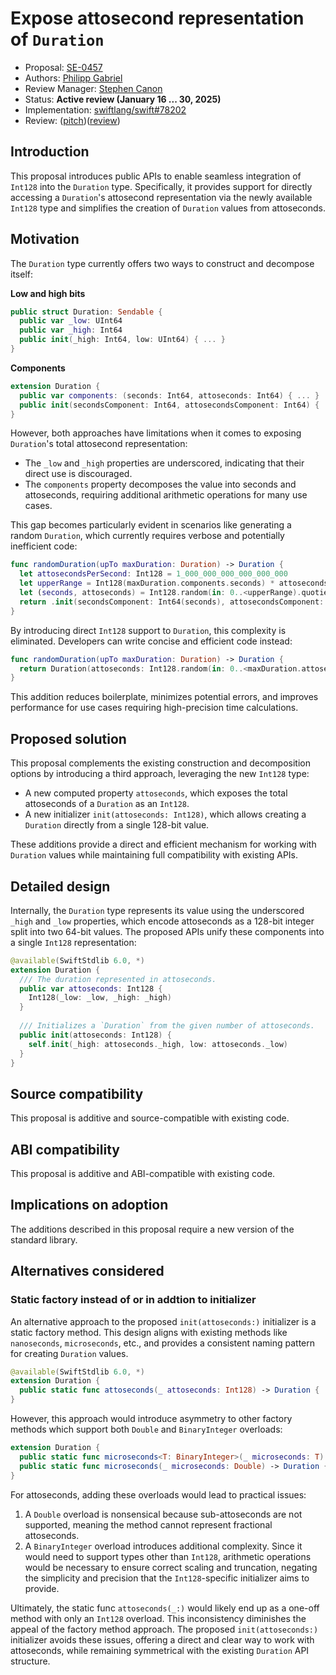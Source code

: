 # Expose attosecond representation of `Duration`

* Proposal: [SE-0457](0457-duration-attosecond-represenation.md)
* Authors: [Philipp Gabriel](https://github.com/ph1ps)
* Review Manager: [Stephen Canon](https://github.com/stephentyrone)
* Status: **Active review (January 16 ... 30, 2025)**
* Implementation: [swiftlang/swift#78202](https://github.com/swiftlang/swift/pull/78202)
* Review: ([pitch](https://forums.swift.org/t/pitch-adding-int128-support-to-duration))([review](https://forums.swift.org/t/se-0457-expose-attosecond-representation-of-duration/77249))

## Introduction
This proposal introduces public APIs to enable seamless integration of `Int128` into the `Duration` type. Specifically, it provides support for directly accessing a `Duration`'s attosecond representation via the newly available `Int128` type and simplifies the creation of `Duration` values from attoseconds.

## Motivation
The `Duration` type currently offers two ways to construct and decompose itself:

**Low and high bits**
```swift
public struct Duration: Sendable {
  public var _low: UInt64
  public var _high: Int64
  public init(_high: Int64, low: UInt64) { ... }
}
```
**Components**
```swift
extension Duration {
  public var components: (seconds: Int64, attoseconds: Int64) { ... }
  public init(secondsComponent: Int64, attosecondsComponent: Int64) { ... }
}
```
However, both approaches have limitations when it comes to exposing `Duration`'s total attosecond representation:
- The `_low` and `_high` properties are underscored, indicating that their direct use is discouraged.
- The `components` property decomposes the value into seconds and attoseconds, requiring additional arithmetic operations for many use cases.

This gap becomes particularly evident in scenarios like generating a random `Duration`, which currently requires verbose and potentially inefficient code:
```swift
func randomDuration(upTo maxDuration: Duration) -> Duration {
  let attosecondsPerSecond: Int128 = 1_000_000_000_000_000_000
  let upperRange = Int128(maxDuration.components.seconds) * attosecondsPerSecond + Int128(maxDuration.components.attoseconds)
  let (seconds, attoseconds) = Int128.random(in: 0..<upperRange).quotientAndRemainder(dividingBy: attosecondsPerSecond)
  return .init(secondsComponent: Int64(seconds), attosecondsComponent: Int64(attoseconds))
}
```

By introducing direct `Int128` support to `Duration`, this complexity is eliminated. Developers can write concise and efficient code instead:
```swift
func randomDuration(upTo maxDuration: Duration) -> Duration {
  return Duration(attoseconds: Int128.random(in: 0..<maxDuration.attoseconds))
}
```
This addition reduces boilerplate, minimizes potential errors, and improves performance for use cases requiring high-precision time calculations.

## Proposed solution
This proposal complements the existing construction and decomposition options by introducing a third approach, leveraging the new `Int128` type:

- A new computed property `attoseconds`, which exposes the total attoseconds of a `Duration` as an `Int128`.
- A new initializer `init(attoseconds: Int128)`, which allows creating a `Duration` directly from a single 128-bit value.

These additions provide a direct and efficient mechanism for working with `Duration` values while maintaining full compatibility with existing APIs.

## Detailed design
Internally, the `Duration` type represents its value using the underscored `_high` and `_low` properties, which encode attoseconds as a 128-bit integer split into two 64-bit values. The proposed APIs unify these components into a single `Int128` representation:
```swift
@available(SwiftStdlib 6.0, *)
extension Duration {
  /// The duration represented in attoseconds.
  public var attoseconds: Int128 {
    Int128(_low: _low, _high: _high)
  }
  
  /// Initializes a `Duration` from the given number of attoseconds.
  public init(attoseconds: Int128) {
    self.init(_high: attoseconds._high, low: attoseconds._low)
  }
}
```

## Source compatibility
This proposal is additive and source-compatible with existing code.

## ABI compatibility
This proposal is additive and ABI-compatible with existing code.

## Implications on adoption
The additions described in this proposal require a new version of the standard library.

## Alternatives considered
### Static factory instead of or in addtion to initializer
An alternative approach to the proposed `init(attoseconds:)` initializer is a static factory method. This design aligns with existing methods like `nanoseconds`, `microseconds`, etc., and provides a consistent naming pattern for creating `Duration` values.

```swift
@available(SwiftStdlib 6.0, *)
extension Duration {
  public static func attoseconds(_ attoseconds: Int128) -> Duration { ... }
}
```

However, this approach would introduce asymmetry to other factory methods which support both `Double` and `BinaryInteger` overloads:
```swift
extension Duration {
  public static func microseconds<T: BinaryInteger>(_ microseconds: T) -> Duration { ... }
  public static func microseconds(_ microseconds: Double) -> Duration { ... }
}
```
For attoseconds, adding these overloads would lead to practical issues:

1. A `Double` overload is nonsensical because sub-attoseconds are not supported, meaning the method cannot represent fractional attoseconds.
2. A `BinaryInteger` overload introduces additional complexity. Since it would need to support types other than `Int128`, arithmetic operations would be necessary to ensure correct scaling and truncation, negating the simplicity and precision that the `Int128`-specific initializer aims to provide.

Ultimately, the static func `attoseconds(_:)` would likely end up as a one-off method with only an `Int128` overload. This inconsistency diminishes the appeal of the factory method approach. The proposed `init(attoseconds:)` initializer avoids these issues, offering a direct and clear way to work with attoseconds, while remaining symmetrical with the existing `Duration` API structure.
